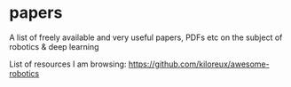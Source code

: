 # papers

A list of freely available and very useful papers, PDFs etc on the subject of robotics & deep learning

List of resources I am browsing:
https://github.com/kiloreux/awesome-robotics

